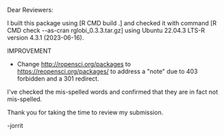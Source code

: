 Dear Reviewers:

I built this package using [R CMD build .] and checked it with command [R CMD check --as-cran rglobi_0.3.3.tar.gz] using Ubuntu 22.04.3 LTS-R version 4.3.1 (2023-06-16). 

IMPROVEMENT
 * Change http://ropensci.org/packages to https://reopensci.org/packages/ to address a "note" due to 403 forbidden and a 301 redirect.

I've checked the mis-spelled words and confirmed that they are in fact not mis-spelled. 

Thank you for taking the time to review my submission.

-jorrit
